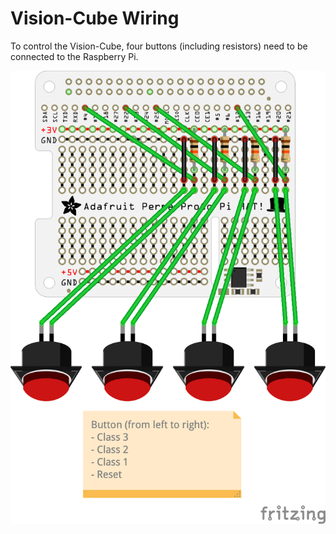 # Vision-Cube Wiring

To control the Vision-Cube, four buttons (including resistors) need to be connected to the Raspberry Pi.

![Vision-Cube Wiring](vision-cube-wiring.png)
